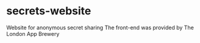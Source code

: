 # secrets-website
Website for anonymous secret sharing
The front-end was provided by The London App Brewery
